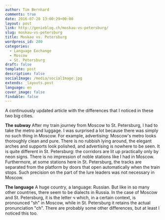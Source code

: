 ```yaml
---
author: Tim Bernhard
comments: true
date: 2016-07-20 13:00:29+00:00
layout: post
link: http://genieblog.ch/moskau-vs-petersburg/
slug: moskau-vs-petersburg
title: Moskau vs. Petersburg
wordpress_id: 280
categories:
  - Language Exchange
  - Moscow
  - St. Petersburg
draft: false
template: post
description: false
socialImage: /media/socialImage.jpg
extends: _layouts.post
language: en
cover_image: false
findable: false
---
```


A continuously updated article with the differences that I noticed in these two big cities.

**The subway**
After my train journey from Moscow to St. Petersburg, I had to take the metro and luggage. I was surprised a lot because there was simply no such thing in Moscow. For example, advertising: Moscow's metro looks thoroughly clean and pure. There is no rubbish lying around, the elegant arches and supports look polished, and advertising is nowhere to be seen. It is quite different in St. Petersburg: the corridors are lit up practically only by neon signs. There is no impression of noble stations like I had in Moscow. Furthermore, at some stations here in St. Petersburg, the tracks are separated from the platform by doors that open automatically when the train stops. Such precision on the part of the lure leaders was not necessary in Moscow.

**The language**
A huge country, a language: Russian. But like in so many other countries, there seem to be dialects in Russia. In the case of Moscow and St. Petersburg, it is the letter ч which, in a certain context, is pronounced "sh" in Moscow, while in St. Petersburg it retains the actual pronunciation "ch". There are probably some other differences, but at least I noticed this too.
